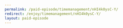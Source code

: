```yaml
---
permalink: /paid-episode/timemanagement/nHI4k0ysC-Y/
redirect: /enjoy/timemanagement/nHI4k0ysC-Y/
layout: paid-episode
---
```

